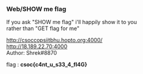 ### Web/SHOW me flag
If you ask \"SHOW me flag\" i'll happily show it to you\
rather than \"GET flag for me\"

http://csoccopsiitbhu.hopto.org:4000/ \
http://18.189.22.70:4000 \
Author: Shrek#8870


flag : **csoc\{c4nt_u_s33_4_fl4G}**